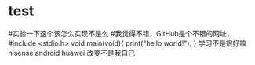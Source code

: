 # test
#实验一下这个该怎么实现不是么
#我觉得不错，GitHub是个不错的网址，
#include <stdio.h>
void main(void){
  print("hello world!");
}
学习不是很好嘛
hisense android huawei
改变不是我自己
